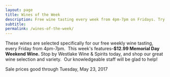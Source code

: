 ```yaml
---
layout: page
title: Wines of the Week
description: Free wine tasting every week from 4pm-7pm on Fridays. Try four different wines every week and find your next favorite bottle.
subtitle:
permalink: /wines-of-the-week/
---
```



These wines are selected specifically for our free weekly wine tasting, every Friday from 4pm-7pm. &nbsp;This week's features–**$12.99 Memorial Day Weekend Wine.**&nbsp;Stop by Westlake Wine & Spirits today, and shop our great wine selection and variety. &nbsp;Our knowledgeable staff will be glad to help!

Sale prices good through Tuesday, May 23, 2017

&nbsp;
